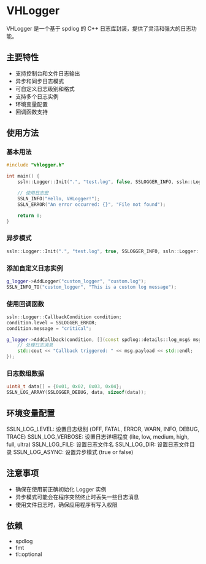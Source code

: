 # VHLogger

VHLogger 是一个基于 spdlog 的 C++ 日志库封装，提供了灵活和强大的日志功能。

## 主要特性

- 支持控制台和文件日志输出
- 异步和同步日志模式
- 可自定义日志级别和格式
- 支持多个日志实例
- 环境变量配置
- 回调函数支持

## 使用方法

### 基本用法

```cpp
#include "vhlogger.h"

int main() {
    ssln::Logger::Init(".", "test.log", false, SSLOGGER_INFO, ssln::Logger::Verbose::kMedium, false);

    // 使用日志宏
    SSLN_INFO("Hello, VHLogger!");
    SSLN_ERROR("An error occurred: {}", "File not found");

    return 0;
}
```

### 异步模式

```cpp
ssln::Logger::Init(".", "test.log", true, SSLOGGER_INFO, ssln::Logger::Verbose::kMedium, true);
```


### 添加自定义日志实例

```cpp
g_logger->AddLogger("custom_logger", "custom.log");
SSLN_INFO_TO("custom_logger", "This is a custom log message");
```

### 使用回调函数

```cpp
ssln::Logger::CallbackCondition condition;
condition.level = SSLOGGER_ERROR;
condition.message = "critical";

g_logger->AddCallback(condition, [](const spdlog::details::log_msg& msg) {
    // 处理日志消息
    std::cout << "Callback triggered: " << msg.payload << std::endl;
});
```

### 日志数组数据

```cpp
uint8_t data[] = {0x01, 0x02, 0x03, 0x04};
SSLN_LOG_ARRAY(SSLOGGER_DEBUG, data, sizeof(data));
```

## 环境变量配置

SSLN_LOG_LEVEL: 设置日志级别 (OFF, FATAL, ERROR, WARN, INFO, DEBUG, TRACE)
SSLN_LOG_VERBOSE: 设置日志详细程度 (lite, low, medium, high, full, ultra)
SSLN_LOG_FILE: 设置日志文件名
SSLN_LOG_DIR: 设置日志文件目录
SSLN_LOG_ASYNC: 设置异步模式 (true or false)

## 注意事项

- 确保在使用前正确初始化 Logger 实例
- 异步模式可能会在程序突然终止时丢失一些日志消息
- 使用文件日志时，确保应用程序有写入权限

## 依赖

- spdlog
- fmt
- tl::optional
